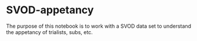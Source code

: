 # SVOD-appetancy
The purpose of this notebook is to work with a SVOD data set to understand the appetancy of trialists, subs, etc. 
